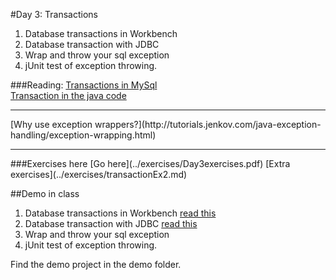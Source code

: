 #Day 3: Transactions
1. Database transactions in Workbench
2. Database transaction with JDBC
3. Wrap and throw your sql exception
4. jUnit test of exception throwing.

###Reading:
[Transactions in MySql](http://www.mysqltutorial.org/mysql-transaction.aspx)  
[Transaction in the java code](http://www.mysqltutorial.org/mysql-jdbc-transaction/)  
<hr>
[Why use exception wrappers?](http://tutorials.jenkov.com/java-exception-handling/exception-wrapping.html)  
<hr>
###Exercises here  
[Go here](../exercises/Day3exercises.pdf)  
[Extra exercises](../exercises/transactionEx2.md)  

##Demo in class
1. Database transactions in Workbench
  [read this](https://dev.mysql.com/doc/refman/5.5/en/commit.html)
2. Database transaction with JDBC
  [read this](http://www.mysqltutorial.org/mysql-jdbc-transaction/)
3. Wrap and throw your sql exception
4. jUnit test of exception throwing.

Find the demo project in the demo folder.
